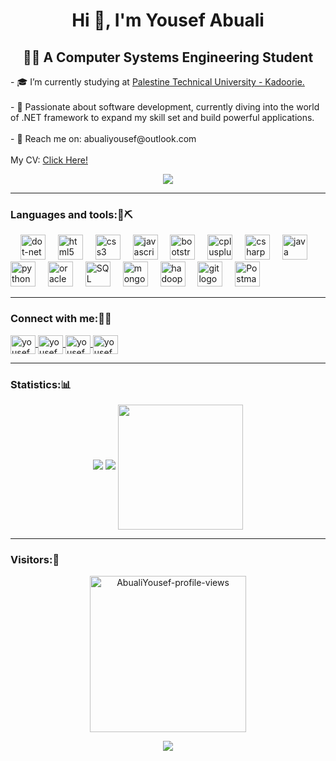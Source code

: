 <div>
    <h1 align="center">Hi 👋, I'm Yousef Abuali</h1>
    <h2 align="center">👩‍💻  A Computer Systems Engineering Student</h2>
    <p align="left">- 🎓 I’m currently studying at <a href="https://ptuk.edu.ps/ar/">Palestine Technical University - Kadoorie.</a> <br><br>- 🔭 Passionate about software development, currently diving into the world of .NET framework to expand my skill set and build powerful applications.<br><br>- 📩 Reach me on: abualiyousef@outlook.com<br><br> My CV: <a href="https://docs.google.com/document/d/1O5cljoAWALxobp4rDJz_j8HoRKcg5IMislzzkItZq0E/edit?usp=sharing">Click Here!</a></p>
    <div align="center">
        <img src="https://media.giphy.com/media/Rpl1sod1vCXK0L2SUN/giphy.gif"/>
    </div>
</div>
<hr /> 
<h3 align="left">Languages and tools:🔮⛏️</h3>
<div align="left">
  <img width="12" />
  <img src="https://upload.wikimedia.org/wikipedia/commons/e/ee/.NET_Core_Logo.svg" height="40" alt="dot-net logo"  />
  <img width="12" />
  <img src="https://cdn.jsdelivr.net/gh/devicons/devicon/icons/html5/html5-original.svg" height="40" alt="html5 logo"  />
  <img width="12" />
  <img src="https://cdn.jsdelivr.net/gh/devicons/devicon/icons/css3/css3-original.svg" height="40" alt="css3 logo"  />
  <img width="12" />
  <img src="https://cdn.jsdelivr.net/gh/devicons/devicon/icons/javascript/javascript-original.svg" height="40" alt="javascript logo"  />
  <img width="12" />
  <img src="https://cdn.jsdelivr.net/gh/devicons/devicon/icons/bootstrap/bootstrap-original.svg" height="40" alt="bootstrap logo"/>
  <img width="12" />
  <img src="https://cdn.jsdelivr.net/gh/devicons/devicon/icons/cplusplus/cplusplus-original.svg" height="40" alt="cplusplus logo"  />
  <img width="12" />
  <img src="https://cdn.jsdelivr.net/gh/devicons/devicon/icons/csharp/csharp-original.svg" height="40" alt="csharp logo"  />
  <img width="12" />
  <img src="https://cdn.jsdelivr.net/gh/devicons/devicon/icons/java/java-original.svg" height="40" alt="java logo"  />
  <img width="12" />
  <img src="https://cdn.jsdelivr.net/gh/devicons/devicon/icons/python/python-original.svg" height="40" alt="python logo"  />
  <img width="12" />
  <img src="https://cdn.jsdelivr.net/gh/devicons/devicon/icons/oracle/oracle-original.svg" height="40" alt="oracle logo"  />
  <img width="12" />
  <img src="https://cdn.jsdelivr.net/gh/devicons/devicon/icons/microsoftsqlserver/microsoftsqlserver-plain-wordmark.svg" height="40" alt="SQL Server logo" />
  <img width="12" />
  <img src="https://cdn.jsdelivr.net/gh/devicons/devicon/icons/mongodb/mongodb-original.svg" height="40" alt="mongodb logo"  />
  <img width="12" />
  <img src="https://www.vectorlogo.zone/logos/apache_hadoop/apache_hadoop-icon.svg" alt="hadoop" width="40" height="40"/>
  <img width="12" />
  <img src="https://cdn.jsdelivr.net/gh/devicons/devicon/icons/git/git-original.svg" height="40" alt="git logo"  />
  <img width="12" />
  <img src="https://www.svgrepo.com/show/354202/postman-icon.svg" height="40" alt="Postman logo"  />
</div>
<hr /> 
<h3 align="left">Connect with me:📲🤙</h3>
    <p align="left">
        <a href="https://www.linkedin.com/in/yousef-abuali/" target="blank">
            <img align="center" src="https://raw.githubusercontent.com/rahuldkjain/github-profile-readme-generator/master/src/images/icons/Social/linked-in-alt.svg" alt="yousefabuali" height="30" width="40" />
        </a>
        <a href="https://www.facebook.com/Yousef.H.AbuAli" target="blank">
            <img align="center" src="https://raw.githubusercontent.com/rahuldkjain/github-profile-readme-generator/master/src/images/icons/Social/facebook.svg" alt="yousefabuali" height="30" width="40" />
        </a>
        <a href="https://www.leetcode.com/yousefabuali" target="blank">
            <img align="center" src="https://raw.githubusercontent.com/rahuldkjain/github-profile-readme-generator/master/src/images/icons/Social/leet-code.svg" alt="yousefabuali" height="30" width="40" />
        </a>
              <a href="https://dev.to/yousefabuali" target="blank">
            <img align="center" src="https://raw.githubusercontent.com/rahuldkjain/github-profile-readme-generator/master/src/images/icons/Social/devto.svg" alt="yousefabuali" height="30" width="40" />
        </a>
    </p>
<hr /> 
<h3 align="left">Statistics:📊</h3>

<p align="center">
  <img src="https://github-readme-stats.vercel.app/api?username=AbualiYousef&show_icons=true&theme=neon" />
  <img src="https://github-readme-streak-stats.herokuapp.com/?user=AbualiYousef&theme=neon" />
  <img height=200 align="center" src="https://github-readme-stats.vercel.app/api/top-langs?username=AbualiYousef&layout=compact&langs_count=8&card_width=320&theme=neon" />
</p>
<hr /> 

<h3 align="left">Visitors:👀</h3>

<p align="center"> <img width="250px" src="https://komarev.com/ghpvc/?username=AbualiYousef&color=00FFFF&style=flat-square&label=Yousef%27s+profile+views" alt="AbualiYousef-profile-views" /> </p>
<p align="center">
  <img src="https://developers.giphy.com/branch/master/static/api-512d36c09662682717108a38bbb5c57d.gif"/>
</p>

